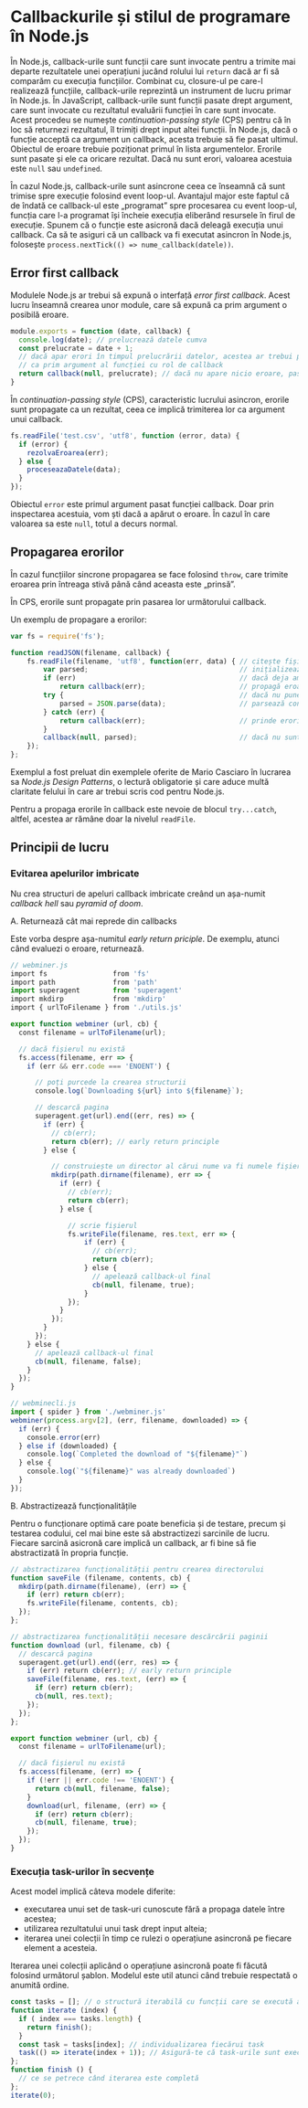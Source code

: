 # Callbackurile și stilul de programare în Node.js

În Node.js, callback-urile sunt funcții care sunt invocate pentru a trimite mai departe rezultatele unei operațiuni jucând rolului lui `return` dacă ar fi să comparăm cu execuția funcțiilor. Combinat cu, closure-ul pe care-l realizează funcțiile, callback-urile reprezintă un instrument de lucru primar în Node.js. În JavaScript, callback-urile sunt funcții pasate drept argument, care sunt invocate cu rezultatul evaluării funcției în care sunt invocate. Acest procedeu se numește *continuation-passing style* (CPS) pentru că în loc să returnezi rezultatul, îl trimiți drept input altei funcții. În Node.js, dacă o funcție acceptă ca argument un callback, acesta trebuie să fie pasat ultimul. Obiectul de eroare trebuie poziționat primul în lista argumentelor. Erorile sunt pasate și ele ca oricare rezultat. Dacă nu sunt erori, valoarea acestuia este `null` sau `undefined`.

În cazul Node.js, callback-urile sunt asincrone ceea ce înseamnă că sunt trimise spre execuție folosind event loop-ul. Avantajul major este faptul că de îndată ce callback-ul este „programat” spre procesarea cu event loop-ul, funcția care l-a programat își încheie execuția eliberând resursele în firul de execuție. Spunem că o funcție este asicronă dacă deleagă execuția unui callback. Ca să te asiguri că un callback va fi executat asincron în Node.js, folosește `process.nextTick(() => nume_callback(datele))`.

## Error first callback

Modulele Node.js ar trebui să expună o interfață *error first callback*. Acest lucru înseamnă crearea unor module, care să expună ca prim argument o posibilă eroare.

```javascript
module.exports = function (date, callback) {
  console.log(date); // prelucrează datele cumva
  const prelucrate = date + 1;
  // dacă apar erori în timpul prelucrării datelor, acestea ar trebui pasate
  // ca prim argument al funcției cu rol de callback
  return callback(null, prelucrate); // dacă nu apare nicio eroare, pasează null
}
```

În *continuation-passing style* (CPS), caracteristic lucrului asincron, erorile sunt propagate ca un rezultat, ceea ce implică trimiterea lor ca argument unui callback.

```js
fs.readFile('test.csv', 'utf8', function (error, data) {
  if (error) {
    rezolvaEroarea(err);
  } else {
    proceseazaDatele(data);
  }
});
```

Obiectul `error` este primul argument pasat funcției callback. Doar prin inspectarea acestuia, vom ști dacă a apărut o eroare. În cazul în care valoarea sa este `null`, totul a decurs normal.

## Propagarea erorilor

În cazul funcțiilor sincrone propagarea se face folosind `throw`, care trimite eroarea prin întreaga stivă până când aceasta este „prinsă”.

În CPS, erorile sunt propagate prin pasarea lor următorului callback.

Un exemplu de propagare a erorilor:

```js
var fs = require('fs');

function readJSON(filename, callback) {
    fs.readFile(filename, 'utf8', function(err, data) { // citește fișierul
        var parsed;                                     // inițializează o variabilă care va conține JSON-ul parsat
        if (err)                                        // dacă deja am erori, adica fișierul nu a fost găsit sau nu poate fi citit, fiind un binar
            return callback(err);                       // propagă eroarea în callback și returnează evaluarea acestuia.
        try {                                           // dacă nu punem parsarea într-un try-catch, erorile nu se vor propaga la callback, nu au mecanismul
            parsed = JSON.parse(data);                  // parsează conținutul
        } catch (err) {
            return callback(err);                       // prinde erorile de la parsare, pasează-le callback-ului și returnează evaluarea acestuia
        }
        callback(null, parsed);                         // dacă nu sunt erori, trimite fișierul parsat callback-ului
    });
};
```

Exemplul a fost preluat din exemplele oferite de Mario Casciaro în lucrarea sa *Node.js Design Patterns*, o lectură obligatorie și care aduce multă claritate felului în care ar trebui scris cod pentru Node.js.

Pentru a propaga erorile în callback este nevoie de blocul `try...catch`, altfel, acestea ar rămâne doar la nivelul `readFile`.

## Principii de lucru

### Evitarea apelurilor imbricate

Nu crea structuri de apeluri callback imbricate creând un așa-numit *callback hell* sau *pyramid of doom*.

A. Returnează cât mai reprede din callbacks

Este vorba despre așa-numitul *early return priciple*. De exemplu, atunci când evaluezi o eroare, returnează.

```javascript
// webminer.js
import fs                from 'fs'
import path              from 'path'
import superagent        from 'superagent'
import mkdirp            from 'mkdirp'
import { urlToFilename } from './utils.js'

export function webminer (url, cb) {
  const filename = urlToFilename(url);

  // dacă fișierul nu există
  fs.access(filename, err => {
    if (err && err.code === 'ENOENT') {

      // poți purcede la crearea structurii
      console.log(`Downloading ${url} into ${filename}`);

      // descarcă pagina
      superagent.get(url).end((err, res) => {
        if (err) {
          // cb(err);
          return cb(err); // early return principle
        } else {

          // construiește un director al cărui nume va fi numele fișierului
          mkdirp(path.dirname(filename), err => {
            if (err) {
              // cb(err);
              return cb(err);
            } else {

              // scrie fișierul
              fs.writeFile(filename, res.text, err => {
                  if (err) {
                    // cb(err);
                    return cb(err);
                  } else {
                    // apelează callback-ul final
                    cb(null, filename, true);
                  }
              });
            }
          });
        }
      });
    } else {
      // apelează callback-ul final
      cb(null, filename, false);
    }
  });
}

// webminecli.js
import { spider } from './webminer.js'
webminer(process.argv[2], (err, filename, downloaded) => {
  if (err) {
    console.error(err)
  } else if (downloaded) {
    console.log(`Completed the download of "${filename}"`)
  } else {
    console.log(`"${filename}" was already downloaded`)
  }
});
```

B. Abstractizează funcționalitățile

Pentru o funcționare optimă care poate beneficia și de testare, precum și testarea codului, cel mai bine este să abstractizezi sarcinile de lucru. Fiecare sarcină asicronă care implică un callback, ar fi bine să fie abstractizată în propria funcție.

```javascript
// abstractizarea funcționalității pentru crearea directorului
function saveFile (filename, contents, cb) {
  mkdirp(path.dirname(filename), (err) => {
    if (err) return cb(err);
    fs.writeFile(filename, contents, cb);
  });
};

// abstractizarea funcționalității necesare descărcării paginii
function download (url, filename, cb) {
  // descarcă pagina
  superagent.get(url).end((err, res) => {
    if (err) return cb(err); // early return principle
    saveFile(filename, res.text, (err) => {
      if (err) return cb(err);
      cb(null, res.text);
    });
  });
};

export function webminer (url, cb) {
  const filename = urlToFilename(url);

  // dacă fișierul nu există
  fs.access(filename, (err) => {
    if (!err || err.code !== 'ENOENT') {
      return cb(null, filename, false);
    }
    download(url, filename, (err) => {
      if (err) return cb(err);
      cb(null, filename, true);
    });
  });
}
```

### Execuția task-urilor în secvențe

Acest model implică câteva modele diferite:

- executarea unui set de task-uri cunoscute fără a propaga datele între acestea;
- utilizarea rezultatului unui task drept input alteia;
- iterarea unei colecții în timp ce rulezi o operațiune asincronă pe fiecare element a acesteia.

Iterarea unei colecții aplicând o operațiune asincronă poate fi făcută folosind următorul șablon. Modelul este util atunci când trebuie respectată o anumită ordine.

```javascript
const tasks = []; // o structură iterabilă cu funcții care se execută asincron
function iterate (index) {
  if ( index === tasks.length) {
    return finish();
  }
  const task = tasks[index]; // individualizarea fiecărui task
  task(() => iterate(index + 1)); // Asigură-te că task-urile sunt executate asincron.
};
function finish () {
  // ce se petrece când iterarea este completă
};
iterate(0);
```
